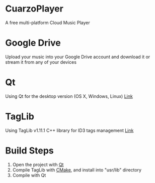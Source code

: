 # CuarzoPlayer
A free multi-platform Cloud Music Player

# Google Drive
Upload your music into your Google Drive account and download it or stream it from any of your devices

# Qt
Using Qt for the desktop version (OS X, Windows, Linux) <a href="https://www.qt.io" target="_blank">Link</a>

# TagLib
Using TagLib v1.11.1 C++ library for ID3 tags management <a href="http://taglib.org" target="_blank">Link</a>

# Build Steps
<ol>
  <li>Open the project with <a href="https://www.qt.io" target="_blank">Qt</a></li>
  <li>Compile TagLib with <a href="https://cmake.org" target="_blank">CMake</a>, and install into "usr/lib" directory</li>
  <li>Compile with Qt</li>
</ol>
